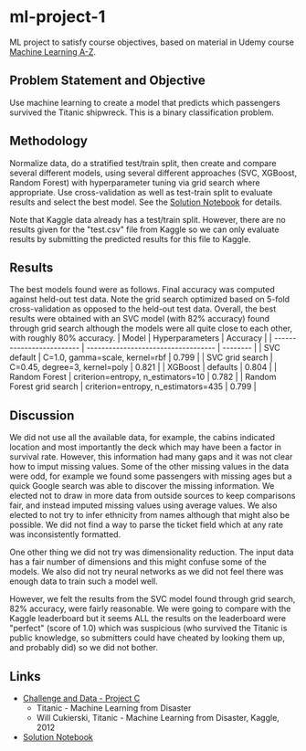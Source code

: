 # ml-project-1
ML project to satisfy course objectives, based on material in 
Udemy course [Machine Learning A-Z](https://www.superdatascience.com/pages/machine-learning).

## Problem Statement and Objective
Use machine learning to create a model that predicts which passengers survived the Titanic shipwreck.
This is a binary classification problem.   

## Methodology
Normalize data, do a stratified test/train split, then create and compare several different models,
using several different approaches (SVC, XGBoost, Random Forest) with hyperparameter tuning via grid search where appropriate.
Use cross-validation as well as test-train split to evaluate results and select the best model.
See the [Solution Notebook](solution.ipynb) for details.

Note that Kaggle data already has a test/train split.   However, there are no results given for the "test.csv" file
from Kaggle so we can only evaluate results by submitting the predicted results for this file to Kaggle.

## Results
The best models found were as follows.  Final accuracy was computed against held-out test data.
Note the grid search optimized based on 5-fold cross-validation as opposed to the held-out test data.
Overall, the best results were obtained with an SVC model (with 82% accuracy) found through grid search
although the models were all quite close to each other, with roughly 80% accuracy.
| Model                     | Hyperparameters                     | Accuracy | 
| ------------------------- | ----------------------------------- | -------- |
| SVC default               | C=1.0, gamma=scale, kernel=rbf      | 0.799    |
| SVC grid search           | C=0.45, degree=3, kernel=poly       | 0.821    |
| XGBoost                   | defaults                            | 0.804    |
| Random Forest             | criterion=entropy, n_estimators=10  | 0.782    |
| Random Forest grid search | criterion=entropy, n_estimators=435 | 0.799    |

## Discussion 
We did not use all the available data, for example, the cabins indicated location and most
importantly the deck which may have been a factor in survival rate.  However, this information had
many gaps and it was not clear how to imput missing values.  Some of the other missing
values in the data were odd, for example we found some passengers with missing ages but a
quick Google search was able to discover the missing information.  We elected not to draw in more
data from outside sources to keep comparisons fair, and instead imputed missing values using average
values.  We also elected to not try to infer
ethnicity from names although that might also be possible.
We did not find a way to parse the ticket field which at any rate was inconsistently formatted.

One other thing we did not try was dimensionality reduction.  The input data has a fair number of
dimensions and this might confuse some of the models.   We also did not try neural networks as we
did not feel there was enough data to train such a model well.

However, we felt the results from the SVC model found through grid search, 82% accuracy, were
fairly reasonable.  We were going to compare with the Kaggle leaderboard but it seems ALL the results on the
leaderboard were "perfect" (score of 1.0) which was suspicious (who survived the Titanic is public
knowledge, so submitters could have cheated by looking them up, and probably did) so we did not bother.

## Links
* [Challenge and Data - Project C](https://www.kaggle.com/competitions/titanic)
   - Titanic - Machine Learning from Disaster
   - Will Cukierski, Titanic - Machine Learning from Disaster, Kaggle, 2012
* [Solution Notebook](solution.ipynb)
